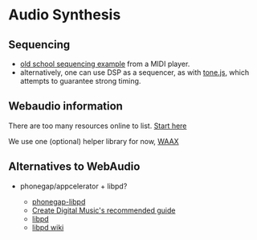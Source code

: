 # Audio Synthesis

## Sequencing

* [old school sequencing example](https://github.com/mudcube/MIDI.js/blob/master/js/midi/player.js) from a MIDI player. 
* alternatively, one can use DSP as a sequencer, as with [tone.js](https://github.com/Tonejs/Tone.js), which attempts to guarantee strong timing.

## Webaudio information

There are too many resources online to list. [Start here](http://livingthing.danmackinlay.name/javascript_audio.html)

We use one (optional) helper library for now, [WAAX](https://hoch.github.io/WAAX/get-started)

## Alternatives to WebAudio

* phonegap/appcelerator + libpd?

    * [phonegap-libpd](https://github.com/alesaccoia/phonegap-libpd)
    * [Create Digital Music's recommended guide](http://createdigitalmusic.com/2012/03/how-to-make-a-music-app-for-ios-free-with-libpd-exclusive-book-excerpt/)
    * [libpd](http://libpd.cc/documentation/)
    * [libpd wiki](https://github.com/libpd/libpd/wiki)
